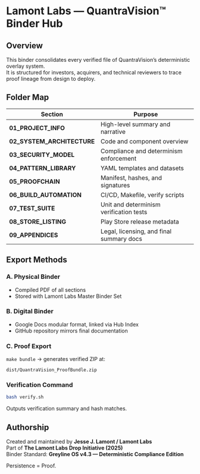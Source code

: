 # Lamont Labs — QuantraVision™ Binder Hub

## Overview
This binder consolidates every verified file of QuantraVision’s deterministic overlay system.  
It is structured for investors, acquirers, and technical reviewers to trace proof lineage from design to deploy.

## Folder Map
| Section | Purpose |
|----------|----------|
| **01_PROJECT_INFO** | High-level summary and narrative |
| **02_SYSTEM_ARCHITECTURE** | Code and component overview |
| **03_SECURITY_MODEL** | Compliance and determinism enforcement |
| **04_PATTERN_LIBRARY** | YAML templates and datasets |
| **05_PROOFCHAIN** | Manifest, hashes, and signatures |
| **06_BUILD_AUTOMATION** | CI/CD, Makefile, verify scripts |
| **07_TEST_SUITE** | Unit and determinism verification tests |
| **08_STORE_LISTING** | Play Store release metadata |
| **09_APPENDICES** | Legal, licensing, and final summary docs |

## Export Methods
### A. Physical Binder
- Compiled PDF of all sections  
- Stored with Lamont Labs Master Binder Set

### B. Digital Binder
- Google Docs modular format, linked via Hub Index  
- GitHub repository mirrors final documentation

### C. Proof Export
`make bundle` → generates verified ZIP at:
```
dist/QuantraVision_ProofBundle.zip
```

### Verification Command
```bash
bash verify.sh
```
Outputs verification summary and hash matches.

## Authorship
Created and maintained by **Jesse J. Lamont / Lamont Labs**  
Part of **The Lamont Labs Drop Initiative (2025)**  
Binder Standard: **Greyline OS v4.3 — Deterministic Compliance Edition**

Persistence = Proof.
